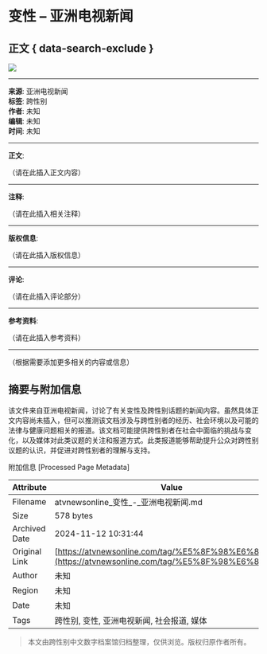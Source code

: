# 变性 – 亚洲电视新闻

## 正文 { data-search-exclude }


![](https://www.facebook.com/tr?id=1597951911044733&ev=PageView&noscript=1)

---

**来源**: 亚洲电视新闻  
**标签**: 跨性别  
**作者**: 未知  
**编辑**: 未知  
**时间**: 未知  

---

**正文**: 

（请在此插入正文内容）

---

**注释**: 

（请在此插入相关注释）

---

**版权信息**: 

（请在此插入版权信息）

---

**评论**: 

（请在此插入评论部分）

---

**参考资料**: 

（请在此插入参考资料） 

---

（根据需要添加更多相关的内容或信息）

## 摘要与附加信息

<!-- tcd_abstract -->
该文件来自亚洲电视新闻，讨论了有关变性及跨性别话题的新闻内容。虽然具体正文内容尚未插入，但可以推测该文档涉及与跨性别者的经历、社会环境以及可能的法律与健康问题相关的报道。该文档可能提供跨性别者在社会中面临的挑战与变化，以及媒体对此类议题的关注和报道方式。此类报道能够帮助提升公众对跨性别议题的认识，并促进对跨性别者的理解与支持。
<!-- tcd_abstract_end -->

附加信息 [Processed Page Metadata]

| Attribute       | Value                                  |
|-----------------|----------------------------------------|
| Filename        | atvnewsonline_变性_-_亚洲电视新闻.md                             |
| Size            | 578 bytes                           |
| Archived Date   | 2024-11-12 10:31:44                             |
| Original Link   | [https://atvnewsonline.com/tag/%E5%8F%98%E6%80%A7/](https://atvnewsonline.com/tag/%E5%8F%98%E6%80%A7/)                       |
| Author          | 未知                               |
| Region          | 未知                               |
| Date            | 未知                                 |
| Tags            | 跨性别, 变性, 亚洲电视新闻, 社会报道, 媒体                                 |
>
> 本文由跨性别中文数字档案馆归档整理，仅供浏览。版权归原作者所有。
>
